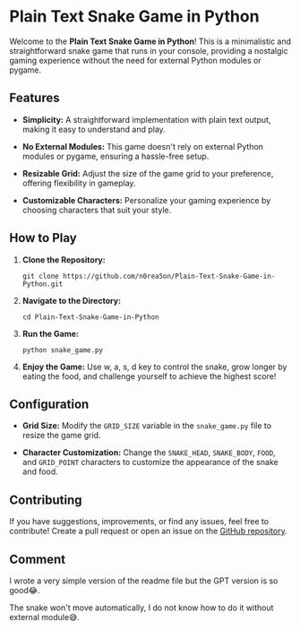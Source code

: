 # Plain Text Snake Game in Python

Welcome to the **Plain Text Snake Game in Python**! This is a minimalistic and straightforward snake game that runs in your console, providing a nostalgic gaming experience without the need for external Python modules or pygame.

## Features

- **Simplicity:** A straightforward implementation with plain text output, making it easy to understand and play.
  
- **No External Modules:** This game doesn't rely on external Python modules or pygame, ensuring a hassle-free setup.

- **Resizable Grid:** Adjust the size of the game grid to your preference, offering flexibility in gameplay.

- **Customizable Characters:** Personalize your gaming experience by choosing characters that suit your style.

## How to Play

1. **Clone the Repository:**

    `git clone https://github.com/n0rea5on/Plain-Text-Snake-Game-in-Python.git`


2. **Navigate to the Directory:**

    `cd Plain-Text-Snake-Game-in-Python`


3. **Run the Game:**

    `python snake_game.py`


4. **Enjoy the Game:** Use w, a, s, d key to control the snake, grow longer by eating the food, and challenge yourself to achieve the highest score!

## Configuration

- **Grid Size:** Modify the `GRID_SIZE` variable in the `snake_game.py` file to resize the game grid.

- **Character Customization:** Change the `SNAKE_HEAD`, `SNAKE_BODY`, `FOOD`, and `GRID_POINT` characters to customize the appearance of the snake and food.

## Contributing

If you have suggestions, improvements, or find any issues, feel free to contribute! Create a pull request or open an issue on the [GitHub repository](https://github.com/n0rea5on/Plain-Text-Snake-Game-in-Python).

## Comment

I wrote a very simple version of the readme file but the GPT version is so good😂.

The snake won't move automatically, I do not know how to do it without external module😅.
